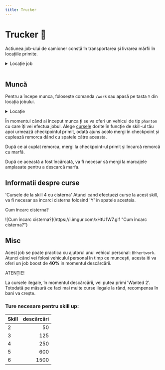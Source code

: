 ```yaml
---
title: Trucker
---
```


# Trucker 🚚 
Actiunea job-ului de camioner constă în transportarea și livrarea mărfii în locațiile primite.
‎ 

<details class="details custom-block">
    <summary>Locație job</summary>
    <p>![Locatie job Trucker](https://i.imgur.com/3UCMpRo.png "Locație job Trucker")</p>
</details>
‎ 

## Muncă
Pentru a începe munca, folosește comanda `/work` sau apasă pe tasta `Y` din locația jobului.

<details class="details custom-block">
    <summary>Locație</summary>
    <p>![Locatie](https://i.imgur.com/onGNa3T.png "Locație")</p>
</details>

În momentul când ai început munca ți se va oferi un vehicul de tip `phantom` cu care îți vei efectua jobul. Alege [cursele](https://imgur.com/aqeGOYh.png) 
dorite în funcție de skill-ul tău apoi urmează checkpointul primit, odată ajuns acolo mergi în checkpoint și cuplează remorca dând cu spatele către aceasta.

După ce ai cuplat remorca, mergi la checkpoint-ul primit și încarcă remorcă cu marfă.

După ce această a fost încărcată, va fi necesar să mergi la marcajele amplasate pentru a descarcă marfa.
## Informatii despre curse
'Cursele de la skill 4 cu cisterna'
Atunci cand efectuezi curse la acest skill, va fi necesar sa incarci cisterna folosind 'Y' in spatele acesteia.

<div class="tip-container">
    <p class="title">Cum încarc cisterna?</p>
    <p class="description">![Cum încarc cisterna?](https://i.imgur.com/xHtU1W7.gif "Cum încarc cisterna?")</p>
</div>

## Misc
Acest job se poate practica cu ajutorul unui vehicul personal: `Bhhertwork`.
Atunci când vei folosi vehiculul personal în timp ce muncești, acesta iti va oferi un job boost de **40%** in momentul descărcării.

<div class="danger-container">
    <p class="title">ATENȚIE!</p>
    <p class="description">
        La cursele ilegale, în momentul descărcării, vei putea primi 'Wanted 2'. 
        Totodată pe măsură ce faci mai multe curse ilegale la rând, recompensa în bani va crește.
    </p>
</div>

### Ture necesare pentru skill up:

| Skill         |  descărcări  |
| ------------- | ----: |
| 2             | 50|
| 3             | 125|
| 4             | 250|
| 5             | 600|
| 6             | 1500|


